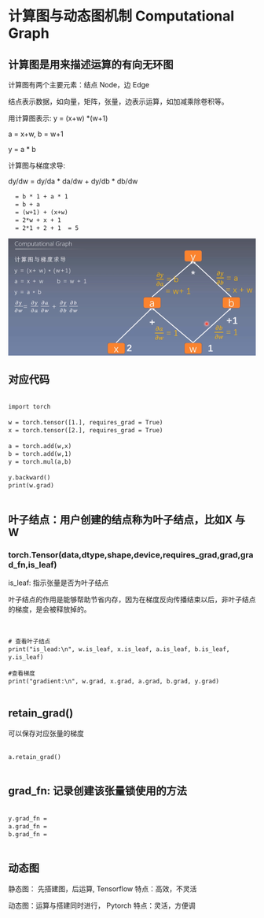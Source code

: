 

# 计算图与动态图机制 Computational Graph

## 计算图是用来描述运算的有向无环图


计算图有两个主要元素：结点 Node，边 Edge

结点表示数据，如向量，矩阵，张量，边表示运算，如加减乘除卷积等。

用计算图表示: y = (x+w) *(w+1)

a = x+w, b = w+1

y = a * b

计算图与梯度求导:

dy/dw = dy/da * da/dw + dy/db * db/dw

      = b * 1 + a * 1
      = b + a
      = (w+1) + (x+w)
      = 2*w + x + 1
      = 2*1 + 2 + 1  = 5

![image](https://github.com/xiaoxingchen505/Pytorch-Notes/blob/master/%E8%AE%A1%E7%AE%97%E5%9B%BE.png)


## 对应代码
<pre>
    <code>
import torch

w = torch.tensor([1.], requires_grad = True)
x = torch.tensor([2.], requires_grad = True)

a = torch.add(w,x)   
b = torch.add(w,1)
y = torch.mul(a,b)

y.backward()
print(w.grad)
    </code>
</pre>

## 叶子结点：用户创建的结点称为叶子结点，比如X 与 W

### torch.Tensor(data,dtype,shape,device,requires_grad,grad,grad_fn,is_leaf)

is_leaf: 指示张量是否为叶子结点

叶子结点的作用是能够帮助节省内存，因为在梯度反向传播结束以后，非叶子结点的梯度，是会被释放掉的。

<pre>
    <code>

# 查看叶子结点
print("is_lead:\n", w.is_leaf, x.is_leaf, a.is_leaf, b.is_leaf, y.is_leaf)

#查看梯度
print("gradient:\n", w.grad, x.grad, a.grad, b.grad, y.grad)
    </code>
</pre>

## retain_grad()
可以保存对应张量的梯度
<pre>
    <code>
a.retain_grad()
    </code>
</pre>

## grad_fn: 记录创建该张量锁使用的方法
<pre>
    <code>
y.grad_fn = <MulBackward0>
a.grad_fn = <AddBackward0>
b.grad_fn = <AddBackward0>
    </code>
</pre>

## 动态图

静态图： 先搭建图，后运算,  Tensorflow
特点：高效，不灵活

动态图：运算与搭建同时进行， Pytorch
特点：灵活，方便调